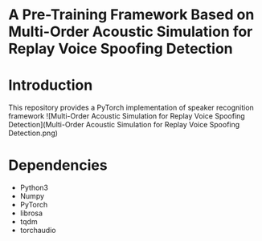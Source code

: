 # A Pre-Training Framework Based on Multi-Order Acoustic Simulation for Replay Voice Spoofing Detection

# Introduction

This repository provides a PyTorch implementation of speaker recognition framework
![Multi-Order Acoustic Simulation for Replay Voice Spoofing Detection](Multi-Order Acoustic Simulation for Replay Voice Spoofing Detection.png)

# Dependencies

- Python3
- Numpy
- PyTorch
- librosa
- tqdm
- torchaudio

